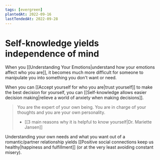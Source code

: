 ```yaml
---
tags: [evergreen]
plantedAt: 2022-09-16
lastTendedAt: 2022-09-28
---
```


# Self-knowledge yields independence of mind

When you [[Understanding Your Emotions|understand how your emotions affect who you are]], it becomes much more difficult for someone to manipulate you into something you don't want or need.

When you can [[Accept yourself for who you are|trust yourself]] to make the best decision for yourself, you can [[Self-knowledge allows easier decision making|relieve a world of anxiety when making decisions]].

> You are the expert of your own being. You are in charge of your thoughts and you are your own personality.
> - [[3 main reasons why it is helpful to know yourself|Dr. Mariette Jansen]]

Understanding your own needs and what you want out of a romantic/partner relationship yields [[Positive social connections keep us healthy|happiness and fulfillment]] (or at the very least avoiding constant misery).

